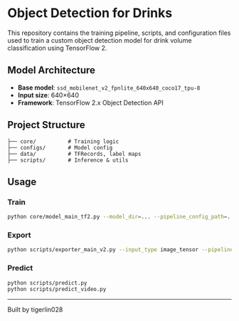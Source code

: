 # Object Detection for Drinks

This repository contains the training pipeline, scripts, and configuration files used to train a custom object detection model for drink volume classification using TensorFlow 2.

## Model Architecture

- **Base model**: `ssd_mobilenet_v2_fpnlite_640x640_coco17_tpu-8`
- **Input size**: 640×640
- **Framework**: TensorFlow 2.x Object Detection API

## Project Structure

```
├── core/          # Training logic
├── configs/       # Model config
├── data/          # TFRecords, label maps
├── scripts/       # Inference & utils
```

## Usage

### Train

```bash
python core/model_main_tf2.py --model_dir=... --pipeline_config_path=... --alsologtostderr
```

### Export

```bash
python scripts/exporter_main_v2.py --input_type image_tensor --pipeline_config_path=... --trained_checkpoint_dir=... --output_directory=...
```

### Predict

```bash
python scripts/predict.py
python scripts/predict_video.py
```

---

Built by tigerlin028